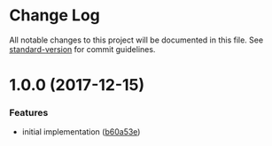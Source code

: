 # Change Log

All notable changes to this project will be documented in this file. See [standard-version](https://github.com/conventional-changelog/standard-version) for commit guidelines.

<a name="1.0.0"></a>
# 1.0.0 (2017-12-15)


### Features

* initial implementation ([b60a53e](https://github.com/moxystudio/webpack-sane-compiler-notifier/commit/b60a53e))
